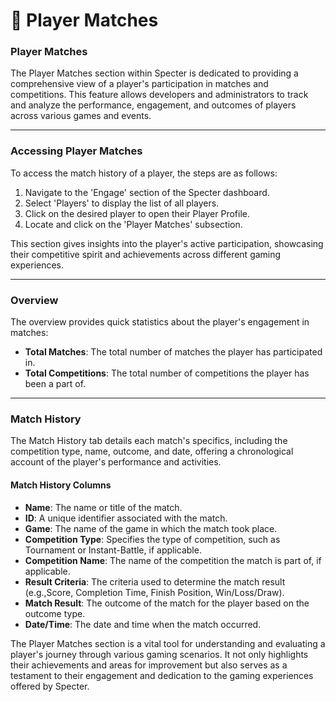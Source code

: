 # 💪 Player Matches

### Player Matches

The Player Matches section within Specter is dedicated to providing a comprehensive view of a player's participation in matches and competitions. This feature allows developers and administrators to track and analyze the performance, engagement, and outcomes of players across various games and events.

***

### Accessing Player Matches

To access the match history of a player, the steps are as follows:

1. Navigate to the 'Engage' section of the Specter dashboard.
2. Select 'Players' to display the list of all players.
3. Click on the desired player to open their Player Profile.
4. Locate and click on the 'Player Matches' subsection.

This section gives insights into the player's active participation, showcasing their competitive spirit and achievements across different gaming experiences.

***

### Overview

The overview provides quick statistics about the player's engagement in matches:

* **Total Matches**: The total number of matches the player has participated in.
* **Total Competitions**: The total number of competitions the player has been a part of.

***

### Match History

The Match History tab details each match's specifics, including the competition type, name, outcome, and date, offering a chronological account of the player's performance and activities.

#### **Match History Columns**

* **Name**: The name or title of the match.
* **ID**: A unique identifier associated with the match.
* **Game**: The name of the game in which the match took place.
* **Competition Type**: Specifies the type of competition, such as Tournament or Instant-Battle, if applicable.
* **Competition Name**: The name of the competition the match is part of, if applicable.
* **Result Criteria**: The criteria used to determine the match result (e.g.,Score, Completion Time, Finish Position, Win/Loss/Draw).
* **Match Result**: The outcome of the match for the player based on the outcome type.
* **Date/Time**: The date and time when the match occurred.

The Player Matches section is a vital tool for understanding and evaluating a player's journey through various gaming scenarios. It not only highlights their achievements and areas for improvement but also serves as a testament to their engagement and dedication to the gaming experiences offered by Specter.
